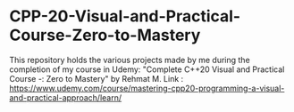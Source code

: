 # CPP-20-Visual-and-Practical-Course-Zero-to-Mastery
This repository holds the various projects made by me during the completion of my course in Udemy: "Complete C++20 Visual and Practical Course -: Zero to Mastery" by Rehmat M. 
Link : https://www.udemy.com/course/mastering-cpp20-programming-a-visual-and-practical-approach/learn/
